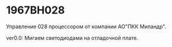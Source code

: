 # 1967BH028

Управление 028 процессором от компании АО"ПКК Миландр".

ver0.0: Мигаем светодиодами на отладочной плате.
